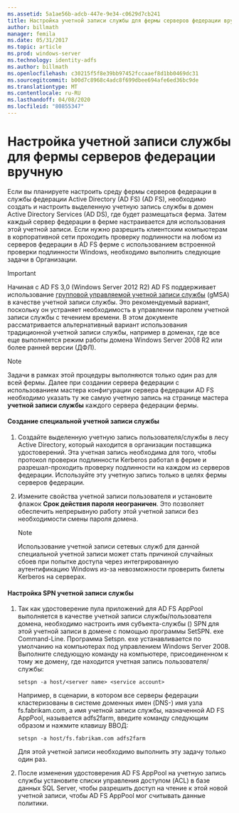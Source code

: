 ```yaml
---
ms.assetid: 5a1ae56b-adcb-447e-9e34-c0629d7cb241
title: Настройка учетной записи службы для фермы серверов федерации вручную
author: billmath
manager: femila
ms.date: 05/31/2017
ms.topic: article
ms.prod: windows-server
ms.technology: identity-adfs
ms.author: billmath
ms.openlocfilehash: c30215f5f8e39bb97452fccaaef8d1bb0469dc31
ms.sourcegitcommit: b00d7c8968c4adc8f699dbee694afe6ed36bc9de
ms.translationtype: MT
ms.contentlocale: ru-RU
ms.lasthandoff: 04/08/2020
ms.locfileid: "80855347"
---
```

# <a name="manually-configure-a-service-account-for-a-federation-server-farm"></a>Настройка учетной записи службы для фермы серверов федерации вручную

Если вы планируете настроить среду фермы серверов федерации в службы федерации Active Directory (AD FS) \(AD FS\), необходимо создать и настроить выделенную учетную запись службы в домен Active Directory Services \(AD DS\), где будет размещаться ферма. Затем каждый сервер федерации в ферме настраивается для использования этой учетной записи. Если нужно разрешить клиентским компьютерам в корпоративной сети проходить проверку подлинности на любом из серверов федерации в AD FS ферме с использованием встроенной проверки подлинности Windows, необходимо выполнить следующие задачи в Организации.  

> [!IMPORTANT]
> Начиная с AD FS 3,0 (Windows Server 2012 R2) AD FS поддерживает использование [групповой управляемой учетной записи службы](https://docs.microsoft.com/windows-server/security/group-managed-service-accounts/group-managed-service-accounts-overview) \(gMSA\) в качестве учетной записи службы.  Это рекомендуемый вариант, поскольку он устраняет необходимость в управлении паролем учетной записи службы с течением времени.  В этом документе рассматривается альтернативный вариант использования традиционной учетной записи службы, например в доменах, где все еще выполняется режим работы домена Windows Server 2008 R2 или более ранней версии \(ДФЛ\).

> [!NOTE]  
> Задачи в рамках этой процедуры выполняются только один раз для всей фермы. Далее при создании сервера федерации с использованием мастера конфигурации сервера федерации AD FS необходимо указать ту же самую учетную запись на странице мастера **учетной записи службы** каждого сервера федерации фермы.  
  
#### <a name="create-a-dedicated-service-account"></a>Создание специальной учетной записи службы  
  
1.  Создайте выделенную учетную запись пользователя\/службы в лесу Active Directory, который находится в организации поставщика удостоверений. Эта учетная запись необходима для того, чтобы протокол проверки подлинности Kerberos работал в ферме и разрешал\-проходить проверку подлинности на каждом из серверов федерации. Используйте эту учетную запись только в целях фермы серверов федерации.  
  
2.  Измените свойства учетной записи пользователя и установите флажок **Срок действия пароля неограничен**. Это позволяет обеспечить непрерывную работу этой учетной записи без необходимости смены пароля домена.  
  
    > [!NOTE]  
    > Использование учетной записи сетевых служб для данной специальной учетной записи может стать причиной случайных сбоев при попытке доступа через интегрированную аутентификацию Windows из-за невозможности проверить билеты Kerberos на серверах.  
  
#### <a name="to-set-the-spn-of-the-service-account"></a>Настройка SPN учетной записи службы  
  
1.  Так как удостоверение пула приложений для AD FS AppPool выполняется в качестве учетной записи службы\/пользователя домена, необходимо настроить имя субъекта-службы \(\) SPN для этой учетной записи в домене с помощью программы SetSPN. exe Command\-Line. Программа Setspn. exe устанавливается по умолчанию на компьютерах под управлением Windows Server 2008. Выполните следующую команду на компьютере, присоединенном к тому же домену, где находится учетная запись пользователя\/службы:  
  
    ```  
    setspn -a host/<server name> <service account>  
    ```  
  
    Например, в сценарии, в котором все серверы федерации кластеризованы в системе доменных имен \(DNS-\) имя узла fs.fabrikam.com, а имя учетной записи службы, назначенной AD FS AppPool, называется adfs2farm, введите команду следующим образом и нажмите клавишу ВВОД:  
  
    ```  
    setspn -a host/fs.fabrikam.com adfs2farm  
    ```  
  
    Для этой учетной записи необходимо выполнить эту задачу только один раз.  
  
2.  После изменения удостоверения AD FS AppPool на учетную запись службы установите списки управления доступом \(ACL\) в базе данных SQL Server, чтобы разрешить доступ на чтение к этой новой учетной записи, чтобы AD FS AppPool мог считывать данные политики.  
  

